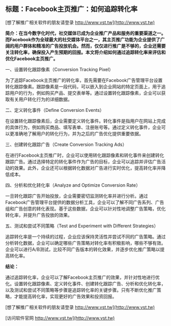 ## **标题：Facebook主页推广：如何追踪转化率**

[想了解推广相关软件的朋友请登录 http://www.vst.tw](http://www.vst.tw)

**简介：在当今数字化时代，社交媒体已成为企业推广产品和服务的重要渠道之一。而Facebook作为全球最大的社交媒体平台之一，其主页推广功能为企业提供了广阔的用户群体和精准的广告投放机会。然而，仅仅进行推广是不够的，企业还需要关注转化率，确保投入产生预期的回报。本文将介绍如何通过追踪转化率来评估和优化Facebook主页推广。**

一、设置转化跟踪像素（Conversion Tracking Pixel）

为了追踪Facebook主页推广的转化率，首先需要在Facebook广告管理平台设置转化跟踪像素。跟踪像素是一段代码，可以嵌入到企业网站的特定页面上，用于追踪用户的行为，例如购买产品、提交表单等。通过设置转化跟踪像素，企业可以获取有关用户转化行为的详细数据。

二、定义转化事件（Define Conversion Events）

在设置转化跟踪像素后，企业需要定义转化事件。转化事件是指用户在网站上完成的具体行为，例如购买商品、填写表单、注册账号等。通过定义转化事件，企业可以更准确地了解用户的转化行为，并为之后的广告优化提供重要依据。

三、创建转化跟踪广告（Create Conversion Tracking Ads）

在进行Facebook主页推广时，企业可以使用转化跟踪像素和转化事件来创建转化跟踪广告。通过选择特定的转化事件作为广告的目标，企业可以追踪并评估广告活动的效果。此外，企业还可以根据转化数据对广告进行实时优化，提高转化率并降低成本。

四、分析和优化转化率（Analyze and Optimize Conversion Rate）

一旦转化跟踪广告开始投放，企业需要密切监测转化率并进行分析。通过Facebook广告管理平台提供的数据分析工具，企业可以了解不同广告系列、广告组和广告创意的转化表现。基于这些数据，企业可以针对性地调整广告策略，优化转化率，并提升广告投放的效果。

五、测试和尝试不同策略（Test and Experiment with Different Strategies）

追踪转化率是一个持续的过程，企业应该保持灵活性并尝试不同的广告策略。通过分析转化数据，企业可以确定哪些广告策略对转化率有积极影响，哪些不够有效。企业可以进行A/B测试，比较不同广告版本的转化效果，并逐步优化推广策略以提高转化率。

**结论：**

通过追踪转化率，企业可以了解Facebook主页推广的效果，并针对性地进行优化。设置转化跟踪像素、定义转化事件、创建转化跟踪广告、分析和优化转化率，以及测试和尝试不同策略等步骤是追踪转化率的关键步骤。只有不断优化推广策略，才能提高转化率，实现更好的广告效果和投资回报。

[想了解推广相关软件的朋友请登录 http://www.vst.tw](http://www.vst.tw)


[访问软件官网 http://www.vst.tw](http://www.vst.tw)
